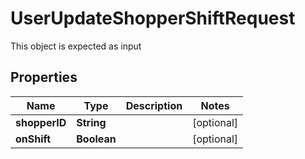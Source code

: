 

# UserUpdateShopperShiftRequest

This object is expected as input
## Properties

Name | Type | Description | Notes
------------ | ------------- | ------------- | -------------
**shopperID** | **String** |  |  [optional]
**onShift** | **Boolean** |  |  [optional]



